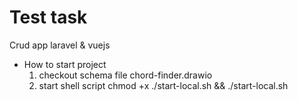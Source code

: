 # Test task
Crud app laravel &amp; vuejs
- How to start project
    1. checkout schema file chord-finder.drawio
    2. start shell script chmod +x ./start-local.sh && ./start-local.sh

